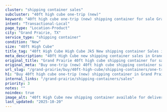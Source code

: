 ```yaml
---
cluster: "shipping container sales"
subcluster: "40ft high cube one-trip (new)"
keyword: "40ft high cube one-trip (new) shipping container for sale Grand Prairie, TX"
intent: "Transactional-Local"
page_type: "Location-Product"
city: "Grand Prairie, TX"
service_type: "shipping container"
condition: "New"
size: "40ft High Cube"
title_tag: "40ft High Cube High Cube Jk5 New shipping container Sales in Grand Prairie | LC Container"
meta_description: "40ft High Cube new shipping container sales in Grand Prairie. High cube containers with extra height. Fast delivery, competitive pricing. Serving shipping containers area. Quote ID: FSF. Call (214) 524-4168 for your free quote today."
original_title: "Grand Prairie 40ft high cube shipping container for sale | LC"
original_meta: "Buy one-trip (new) 40ft high cube shipping container sale with local delivery in Grand Prairie, TX. LC Container — local Since 2003. Request a fast quote today."
url_slug: "/grand-prairie/buy/40ft-high-cube/shipping-containers/one-trip-new"
h1: "Buy 40ft high cube one-trip (new) shipping container in Grand Prairie"
internal_links: "/grand-prairie/shipping-containers/sales"
priority: 3
notes: ""
noindex: true
image_alt: "40ft High Cube new shipping container available for delivery in Grand Prairie"
last_updated: "2025-10-20"
---
```


<!-- TODO: Add unique city/inventory copy, images, and internal links here. -->
